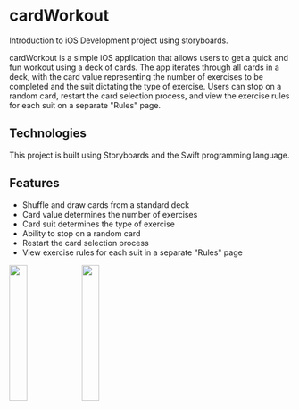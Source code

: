 # cardWorkout
Introduction to iOS Development project using storyboards.


cardWorkout is a simple iOS application that allows users to get a quick and fun workout using a deck of cards. The app iterates through all cards in a deck, with the card value representing the number of exercises to be completed and the suit dictating the type of exercise. Users can stop on a random card, restart the card selection process, and view the exercise rules for each suit on a separate "Rules" page.

## Technologies

This project is built using Storyboards and the Swift programming language.

## Features

- Shuffle and draw cards from a standard deck
- Card value determines the number of exercises
- Card suit determines the type of exercise
- Ability to stop on a random card
- Restart the card selection process
- View exercise rules for each suit in a separate "Rules" page


<img src="https://user-images.githubusercontent.com/64046027/230783306-1c707105-9eb0-4ea1-b151-60f8d046193b.png" width="25%" /> <img src="https://user-images.githubusercontent.com/64046027/230783313-24b5ea76-b42a-43cf-9d6e-ad25669f90d9.png" width="25%" />
